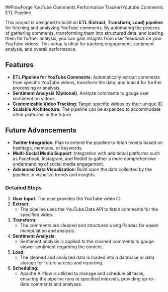##FlowForge 
YouTube Comments Performance Tracker/Youtube Comments ETL Pipeline


This project is designed to build an **ETL (Extract, Transform, Load) pipeline** for fetching and analyzing YouTube comments. By automating the process of gathering comments, transforming them into structured data, and loading them for further analysis, you can gain insights from user feedback on your YouTube videos. This setup is ideal for tracking engagement, sentiment analysis, and overall performance.

## Features

- **ETL Pipeline for YouTube Comments**: Automatically extract comments from specific YouTube videos, transform the data, and load it for further processing or analysis.
- **Sentiment Analysis (Optional)**: Analyze comments to gauge user sentiment on videos.
- **Customizable Video Tracking**: Target specific videos by their unique ID.
- **Scalable Architecture**: The pipeline can be expanded to accommodate other platforms in the future.

## Future Advancements

- **Twitter Integration**: Plan to extend the pipeline to fetch tweets based on hashtags, mentions, or keywords.
- **Multi-Social Media Support**: Integration with additional platforms such as Facebook, Instagram, and Reddit to gather a more comprehensive understanding of social media engagement.
- **Advanced Data Visualization**: Build upon the data collected by the pipeline to visualize trends and insights.

### Detailed Steps

1. **User Input**: The user provides the YouTube video ID.
2. **Extract**: 
   - The pipeline uses the YouTube Data API to fetch comments for the specified video.
3. **Transform**: 
   - The comments are cleaned and structured using Pandas for easier manipulation and analysis.
4. **Sentiment Analysis**: 
   - Sentiment analysis is applied to the cleaned comments to gauge viewer sentiment regarding the content.
5. **Load**: 
   - The cleaned and analyzed data is loaded into a database or data storage for future access and reporting.
6. **Scheduling**: 
   - Apache Airflow is utilized to manage and schedule all tasks, ensuring the pipeline runs at specified intervals, providing up-to-date comments and analyses.
